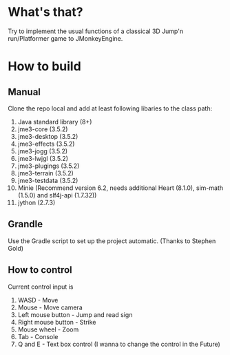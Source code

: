# What's that?
Try to implement the usual functions of a classical 3D Jump'n run/Platformer game to JMonkeyEngine.

# How to build
## Manual
Clone the repo local and add at least following libaries to the class path:

1) Java standard library (8+)
1) jme3-core (3.5.2)
1) jme3-desktop (3.5.2)
1) jme3-effects (3.5.2)
1) jme3-jogg (3.5.2)
1) jme3-lwjgl (3.5.2)
1) jme3-plugings (3.5.2)
1) jme3-terrain (3.5.2)
1) jme3-testdata (3.5.2)
1) Minie (Recommend version 6.2, needs additional Heart (8.1.0), sim-math (1.5.0) and slf4j-api (1.7.32))
1) jython (2.7.3)

## Grandle

Use the Gradle script to set up the project automatic. (Thanks to Stephen Gold)

## How to control

Current control input is

1) WASD - Move
1) Mouse - Move camera
1) Left mouse button - Jump and read sign
1) Right mouse button - Strike
1) Mouse wheel - Zoom
1) Tab - Console
1) Q and E - Text box control (I wanna to change the control in the Future)
